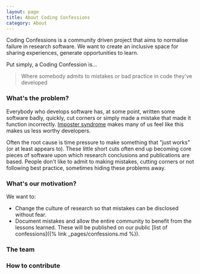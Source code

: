 ```yaml
---
layout: page
title: About Coding Confessions
category: About
---
```


Coding Confessions is a community driven project that aims to normalise failure in research software.
We want to create an inclusive space for sharing experiences, generate opportunities to learn.

Put simply, a Coding Confession is...

<blockquote class="quotation">Where somebody admits to mistakes or bad practice in code they've developed</blockquote>

### What's the problem?

Everybody who develops software has, at some point, written some software badly, quickly, cut corners or simply made a mistake
that made it function incorrectly. [Imposter syndrome](https://dev.to/kevinhickssw/even-senior-developers-have-imposter-syndrome-4e8f) makes many
of us feel like this makes us less worthy developers.

Often the root cause is time pressure to make something that "just works" (or at least appears to). These little short cuts often end up
becoming core pieces of software upon which research conclusions and publications are based. People don't like to admit to making mistakes,
cutting corners or not following best practice, sometimes hiding these problems away.

### What's our motivation?

We want to:

- Change the culture of research so that mistakes can be disclosed without fear.
- Document mistakes and allow the entire community to benefit from the lessons learned. These will be published on our public [list of confessions]({% link _pages/confessions.md %}).

### The team

### How to contribute
